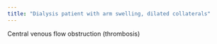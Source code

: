 ```yaml
---
title: "Dialysis patient with arm swelling, dilated collaterals"
---
```

Central venous flow obstruction (thrombosis)

